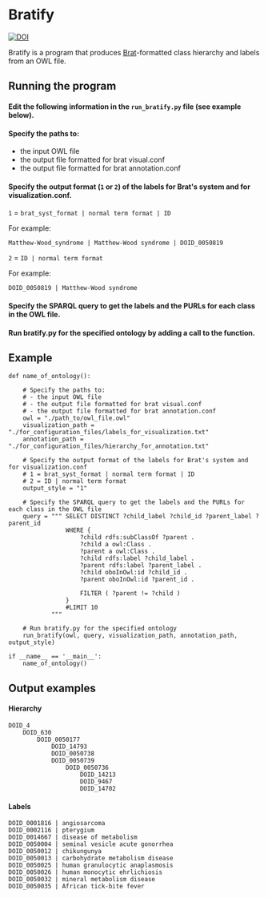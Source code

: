 # Bratify
[![DOI](https://zenodo.org/badge/109127384.svg)](https://zenodo.org/badge/latestdoi/109127384)

Bratify is a program that produces [Brat](http://brat.nlplab.org)-formatted class hierarchy and labels from an OWL file.


## Running the program

#### Edit the following information in the `run_bratify.py` file (see example below).

#### Specify the paths to:
   * the input OWL file
   * the output file formatted for brat visual.conf
   * the output file formatted for brat annotation.conf
    
#### Specify the output format (`1` or `2`) of the labels for Brat's system and for visualization.conf.

`1` = `brat_syst_format | normal term format | ID`

For example:

    Matthew-Wood_syndrome | Matthew-Wood syndrome | DOID_0050819

`2` = `ID | normal term format` 

For example:

    DOID_0050819 | Matthew-Wood syndrome

#### Specify the SPARQL query to get the labels and the PURLs for each class in the OWL file.

#### Run bratify.py for the specified ontology by adding a call to the function.

## Example

    def name_of_ontology():
    
        # Specify the paths to:
        # - the input OWL file
        # - the output file formatted for brat visual.conf
        # - the output file formatted for brat annotation.conf
        owl = "./path_to/owl_file.owl"
        visualization_path = "./for_configuration_files/labels_for_visualization.txt"
        annotation_path = "./for_configuration_files/hierarchy_for_annotation.txt"
            
        # Specify the output format of the labels for Brat's system and for visualization.conf
        # 1 = brat_syst_format | normal term format | ID 
        # 2 = ID | normal term format 
        output_style = "1"
    
        # Specify the SPARQL query to get the labels and the PURLs for each class in the OWL file
        query = """ SELECT DISTINCT ?child_label ?child_id ?parent_label ?parent_id
                    WHERE {
                        ?child rdfs:subClassOf ?parent .
                        ?child a owl:Class .
                        ?parent a owl:Class .
                        ?child rdfs:label ?child_label .
                        ?parent rdfs:label ?parent_label .
                        ?child oboInOwl:id ?child_id .
                        ?parent oboInOwl:id ?parent_id .
    
                        FILTER ( ?parent != ?child )
                    }
                    #LIMIT 10
                """
    
        # Run bratify.py for the specified ontology
        run_bratify(owl, query, visualization_path, annotation_path, output_style)
    
    if __name__ == '__main__':
        name_of_ontology()
        
## Output examples
    
#### Hierarchy

    DOID_4
        DOID_630
            DOID_0050177
                DOID_14793
                DOID_0050738
                DOID_0050739
                    DOID_0050736
                        DOID_14213
                        DOID_9467
                        DOID_14702

#### Labels
    
    DOID_0001816 | angiosarcoma
    DOID_0002116 | pterygium
    DOID_0014667 | disease of metabolism
    DOID_0050004 | seminal vesicle acute gonorrhea
    DOID_0050012 | chikungunya
    DOID_0050013 | carbohydrate metabolism disease
    DOID_0050025 | human granulocytic anaplasmosis
    DOID_0050026 | human monocytic ehrlichiosis
    DOID_0050032 | mineral metabolism disease
    DOID_0050035 | African tick-bite fever    
